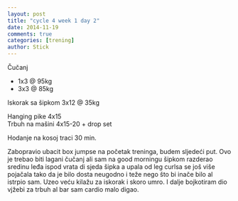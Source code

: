 ```yaml
---
layout: post
title: "cycle 4 week 1 day 2"
date: 2014-11-19
comments: true
categories: [trening]
author: Stick
---
```


Čučanj  
- 1x3 @ 95kg  
- 3x3 @ 85kg  

Iskorak sa šipkom 3x12 @ 35kg  

Hanging pike 4x15  
Trbuh na mašini 4x15-20 + drop set  

Hodanje na kosoj traci 30 min.  

Zabopravio ubacit box jumpse na početak treninga, budem sljedeći put. Ovo je trebao biti lagani čučanj ali sam na good morningu šipkom razderao sredinu leđa ispod vrata di sjeda šipka a upala od leg curlsa se još više pojačala tako da je bilo dosta neugodno i teže nego što bi inače bilo al istrpio sam. Uzeo veću kilažu za iskorak i skoro umro. I dalje bojkotiram dio vjžebi za trbuh al bar sam cardio malo digao.

